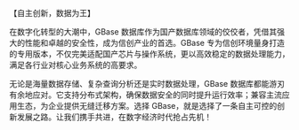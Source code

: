 【自主创新，数据为王】  

在数字化转型的大潮中，GBase 数据库作为国产数据库领域的佼佼者，凭借其强大的性能和卓越的安全性，成为信创产业的首选。GBase 专为信创环境量身打造的专用版本，不仅完美适配国产芯片与操作系统，更以高效稳定的数据处理能力，满足各行业对核心业务系统的高要求。

无论是海量数据存储、复杂查询分析还是实时数据处理，GBase 数据库都能游刃有余地应对。它支持分布式架构，确保数据安全的同时提升运行效率；兼容主流应用生态，为企业提供无缝迁移方案。选择 GBase，就是选择了一条自主可控的创新发展之路。让我们携手共进，在数字经济时代抢占先机！